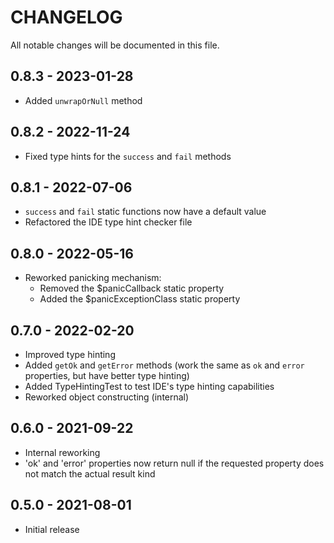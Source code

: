 # CHANGELOG

All notable changes will be documented in this file.

## 0.8.3 - 2023-01-28

- Added `unwrapOrNull` method

## 0.8.2 - 2022-11-24

- Fixed type hints for the `success` and `fail` methods
           
## 0.8.1 - 2022-07-06

- `success` and `fail` static functions now have a default value
- Refactored the IDE type hint checker file

## 0.8.0 - 2022-05-16

- Reworked panicking mechanism:
  - Removed the $panicCallback static property
  - Added the $panicExceptionClass static property
             
## 0.7.0 - 2022-02-20
                                     
- Improved type hinting
- Added `getOk` and `getError` methods (work the same as `ok` and `error` properties, but have better type hinting)
- Added TypeHintingTest to test IDE's type hinting capabilities
- Reworked object constructing (internal) 

## 0.6.0 - 2021-09-22

- Internal reworking
- 'ok' and 'error' properties now return null if the requested property does not match the actual result kind

## 0.5.0 - 2021-08-01

- Initial release
